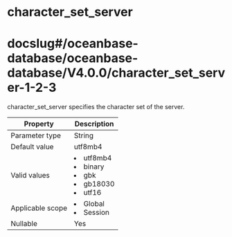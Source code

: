 character_set_server
=========================================
# docslug#/oceanbase-database/oceanbase-database/V4.0.0/character_set_server-1-2-3
character_set_server specifies the character set of the server.


| **Property** | **Description** |
|--------|---------------------------------------------------------------------------------------------------------------------------------------------------------------------------------------------------------------------------------------------|
| Parameter type | String |
| Default value | utf8mb4 |
| Valid values | <li> utf8mb4   <li> binary   <li> gbk   <li> gb18030   <li> utf16 |
| Applicable scope | <li> Global   <li> Session |
| Nullable | Yes |



